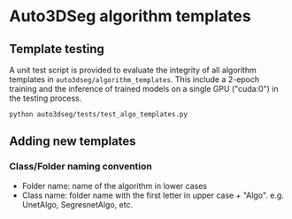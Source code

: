 # Auto3DSeg algorithm templates

## Template testing

A unit test script is provided to evaluate the integrity of all algorithm templates in `auto3dseg/algorithm_templates`. This include a 2-epoch training and the inference of trained models on a single GPU ("cuda:0") in the testing process.


```
python auto3dseg/tests/test_algo_templates.py
```

## Adding new templates

### Class/Folder naming convention

- Folder name: name of the algorithm in lower cases
- Class name: folder name with the first letter in upper case + "Algo". e.g. UnetAlgo, SegresnetAlgo, etc. 